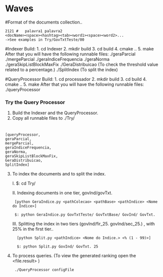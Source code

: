 # Waves

#Format of the documents collection..
	
	2121 # 	 palavra1 palavra2 
	<docName><space><hashtag><tab><word1><space><word2>...
	->See examples in Try/GovTxtTeste/00
	
#Indexer
	Build:
		1. cd Indexer
		2. mkdir build
		3. cd build
		4. cmake ..
		5. make
	 After that you will have the following runnable files:
		./geraParcial
		./mergeParcial
		./geraIndiceFrequencia
		./geraNorma
		./geraSkipListBlockMaxFix
		./GeraDistribuicao (To check the threshold value related to a percentage.)
		./SplitIndex  (To split the index)
	
#QueryProcessor
	Build:
		1. cd processador
		2. mkdir build
		3. cd build
		4. cmake ..
		5. make
	After that you will have the following runnable files:
		./queryProcessor
	
### Try the Query Processor ###

1. Build the Indexer and the QueryProcessor.
2. Copy all runnable files to ./Try/
#
	[queryProcessor,
	geraParcial,
	mergeParcial,
	geraIndiceFrequencia,
	geraNorma,
	geraSkipListBlockMaxFix,
	GeraDistribuicao,
	SplitIndex]
	
 
3. To index the documents and to split the index.

	I.  $: cd Try/
	
	II. Indexing documents in one tier, govInd/govTxt.
	
	    [python GeraIndice.py <pathColecao> <pathBase> <pathIndice> <Nome do Indice>]
	    
	    $: python GeraIndice.py GovTxtTeste/ GovTxtBase/ GovInd/ GovTxt.
	 
	  
	III. Splitting the index in two tiers (govInd/fir_25. govInd/sec_25.) , with 25% in the first tier.. 
	     
	     [python Split.py <pathIndice> <Nome do Indice.> <% (1 - 99)>]
	 
	     $: python Split.py GovInd/ GovTxt. 25
	 
	   
	  
4. To process queries. (To view the generated ranking open the <file.result> )

		./QueryProcessor configFile

